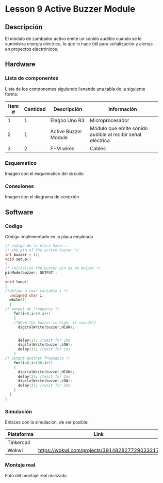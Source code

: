 # Lesson 9 Active Buzzer Module

## Descripción

El módulo de zumbador activo emite un sonido audible cuando se le suministra energía eléctrica, lo que lo hace útil para señalización y alertas en proyectos electrónicos.

## Hardware

### Lista de componentes

Lista de los componentes siguiendo llenando una tabla de la siguiente forma:

|Item #|Cantidad|Descripción|Información|
|---|---|---|---|
|1|1|Elegoo Uno R3|Microprocesador|
|2|1|Active Buzzer Module|Módulo que emite sonido audible al recibir señal eléctrica|
|3|2|F-M wires|Cables|

### Esquematico

Imagen con el esquematico del circuito

### Conexiones

Imagen con el diagrama de conexión

## Software

### Codigo

Código implementado en la placa empleada

```C++
// codigo de la placa base...
/* the pin of the active buzzer */
int buzzer = 12;
void setup()
{
/* initialize the buzzer pin as an output */
pinMode(buzzer, OUTPUT);
}
void loop()
{
/*define a char variable i */
  unsigned char i;
  while(1)
  {
/* output an frequency */
    for(i=0;i<80;i++)
    {
    /*When the buzzer is high, it sounds*/
      digitalWrite(buzzer,HIGH);


      delay(1); //wait for 1ms
      digitalWrite(buzzer,LOW);
      delay(1); //wait for 1ms
    }
/* output another frequency */
    for(i=0;i<100;i++)
    {
      digitalWrite(buzzer,HIGH);
      delay(2); //wait for 2ms
      digitalWrite(buzzer,LOW);
      delay(2); //wait for 2ms
    }
  }
}
```

### Simulación

Enlaces con la simulación, de ser posible:

|Plataforma|Link|
|---|---|
|Tinkercad||
|Wokwi|https://wokwi.com/projects/391482827729033217|


### Montaje real

Foto del montaje real realizado
